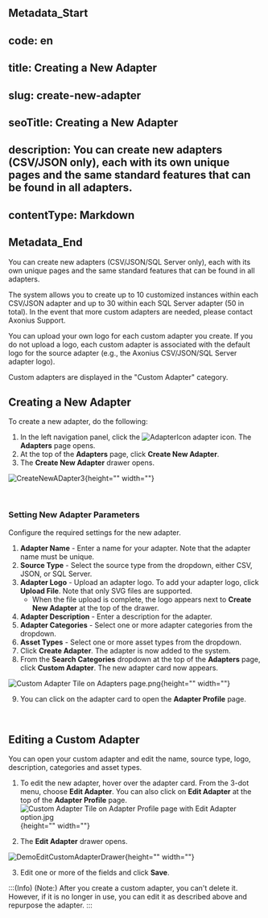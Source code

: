 ## Metadata_Start 
## code: en
## title: Creating a New  Adapter 
## slug: create-new-adapter 
## seoTitle: Creating a New Adapter 
## description: You can create new adapters (CSV/JSON only), each with its own unique pages and the same standard features that can be found in all adapters. 
## contentType: Markdown 
## Metadata_End
You can create new adapters (CSV/JSON/SQL Server only), each with its own unique pages and the same standard features that can be found in all adapters.

The system allows you to create up to 10 customized instances within each CSV/JSON adapter and up to 30 within each SQL Server adapter (50 in total). In the event that more custom adapters are needed, please contact Axonius Support. 

You can upload your own logo for each custom adapter you create. If you do not upload a logo, each custom adapter is  associated with the default logo for the source adapter (e.g., the Axonius CSV/JSON/SQL Server adapter logo).

 Custom adapters are displayed in the "Custom Adapter" category.

## Creating a New Adapter
To create a new adapter, do the following:
1. In the left navigation panel, click the ![AdapterIcon](https://cdn.document360.io/95e0796d-2537-45b0-b972-fc0c142c6893/Images/Documentation/AdapterIcon.png) adapter icon. The **Adapters** page opens.
2. At the top of the **Adapters** page, click **Create New Adapter**.
3. The **Create New Adapter** drawer opens.

![CreateNewADapter3](https://cdn.document360.io/95e0796d-2537-45b0-b972-fc0c142c6893/Images/Documentation/CreateNewADapter3.png){height="" width=""}


<br>

### Setting New Adapter Parameters

Configure the required settings for the new adapter.

1. **Adapter Name** - Enter a name for your adapter. Note that the adapter name must be unique.
2. **Source Type** - Select the source type from the dropdown, either CSV, JSON, or SQL Server.
3. **Adapter Logo** - Upload an adapter logo. To add your adapter logo, click **Upload File**.  Note that only SVG files are supported.
    * When the file upload is complete, the logo appears next to **Create New Adapter** at the top of the drawer.
4. **Adapter Description** - Enter a description for the adapter.
5. **Adapter Categories** - Select one or more adapter categories from the dropdown.
6. **Asset Types** -  Select one or more asset types from the dropdown.
7. Click **Create Adapter**. The adapter is now added to the system.
8. From the **Search Categories** dropdown at the top of the **Adapters** page, click **Custom Adapter**. The new adapter card now appears.

![Custom Adapter Tile on Adapters page.png](https://cdn.document360.io/95e0796d-2537-45b0-b972-fc0c142c6893/Images/Documentation/Custom%20Adapter%20Tile%20on%20Adapters%20page.png){height="" width=""}

9. You can click on the adapter card to open the **Adapter Profile** page.
<br>

## Editing a Custom Adapter
You can open your custom adapter and edit the name, source type, logo, description, categories and asset types.
1. To edit the new adapter, hover over the adapter card. From the 3-dot menu, choose **Edit Adapter**. You can also click on **Edit Adapter** at the top of the **Adapter Profile** page.
![Custom Adapter Tile on Adapter Profile page with Edit Adapter option.jpg](https://cdn.document360.io/95e0796d-2537-45b0-b972-fc0c142c6893/Images/Documentation/Custom%20Adapter%20Tile%20on%20Adapter%20Profile%20page%20with%20Edit%20Adapter%20option.jpg){height="" width=""}


2. The **Edit Adapter** drawer opens.

![DemoEditCustomAdapterDrawer](https://cdn.document360.io/95e0796d-2537-45b0-b972-fc0c142c6893/Images/Documentation/DemoEditCustomAdapterDrawer.png){height="" width=""}

3. Edit one or more of the fields and click **Save**.

:::(Info) (Note:)
After you create a custom adapter, you can't delete it. However, if it is no longer in use, you can edit it as described above and repurpose the adapter. 
:::
<br>